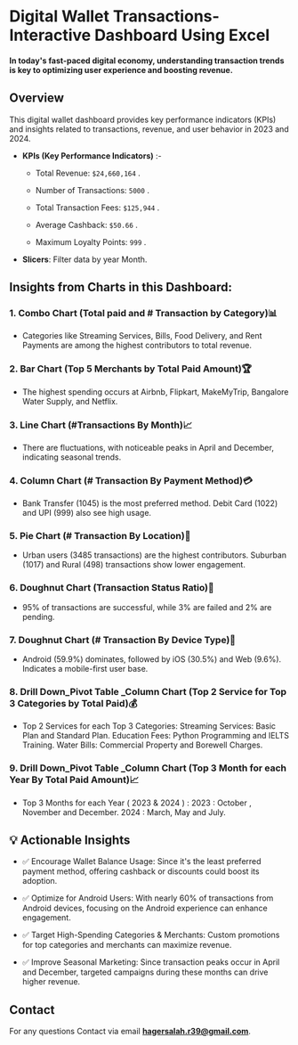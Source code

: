 # Digital Wallet Transactions-Interactive Dashboard Using Excel
#### In today's fast-paced digital economy, understanding transaction trends is key to optimizing user experience and boosting revenue.
## **Overview**
 This digital wallet dashboard provides key performance indicators (KPIs) and insights related to transactions, revenue, and user behavior in 2023 and 2024.

- **KPIs (Key Performance Indicators)** :-

   - Total Revenue: `$24,660,164` .
 
   - Number of Transactions: `5000` . 
 
   - Total Transaction Fees:  `$125,944` . 
 
   - Average Cashback: `$50.66` . 
 
   - Maximum Loyalty Points: `999` .
  
- **Slicers**: Filter data by year Month.
  
## Insights from Charts in this Dashboard:
### 1. Combo Chart (Total paid and # Transaction by Category)📊
   - Categories like Streaming Services, Bills, Food Delivery, and Rent Payments are among the highest contributors to total revenue.

### 2. Bar Chart (Top 5 Merchants by Total Paid Amount)🏆
   - The highest spending occurs at Airbnb, Flipkart, MakeMyTrip, Bangalore Water Supply, and Netflix.

### 3. Line Chart (#Transactions By Month)📈
   - There are fluctuations, with noticeable peaks in April and December, indicating seasonal trends.

### 4. Column Chart (# Transaction By Payment Method)💳
   - Bank Transfer (1045) is the most preferred method. Debit Card (1022) and UPI (999) also see high usage.

### 5. Pie Chart (# Transaction By Location)📍
   - Urban users (3485 transactions) are the highest contributors. Suburban (1017) and Rural (498) transactions show lower engagement.

### 6. Doughnut Chart (Transaction Status Ratio)🔄
   - 95% of transactions are successful, while 3% are failed and 2% are pending.

### 7. Doughnut Chart (# Transaction By Device Type)📱
   - Android (59.9%) dominates, followed by iOS (30.5%) and Web (9.6%). Indicates a mobile-first user base.

### 8. Drill Down_Pivot Table _Column Chart (Top 2 Service for Top 3 Categories by Total Paid)💰
   - Top 2 Services for each Top 3 Categories: Streaming Services: Basic Plan and Standard Plan. Education Fees: Python Programming and IELTS Training. Water Bills: Commercial Property and Borewell Charges.

### 9. Drill Down_Pivot Table _Column Chart (Top 3 Month for each Year By Total Paid Amount)📈
   - Top 3 Months for each Year ( 2023 & 2024 ) : 2023 : October , November and December. 2024 : March, May and July.

  ## 💡 Actionable Insights
  - ✅ Encourage Wallet Balance Usage: Since it's the least preferred payment method, offering cashback or discounts could boost its adoption.

  - ✅ Optimize for Android Users: With nearly 60% of transactions from Android devices, focusing on the Android experience can enhance engagement.

  - ✅ Target High-Spending Categories & Merchants: Custom promotions for top categories and merchants can maximize revenue.

  - ✅ Improve Seasonal Marketing: Since transaction peaks occur in April and December, targeted campaigns during these months can drive higher revenue.

  ## Contact

For any questions Contact via email **hagersalah.r39@gmail.com**.





